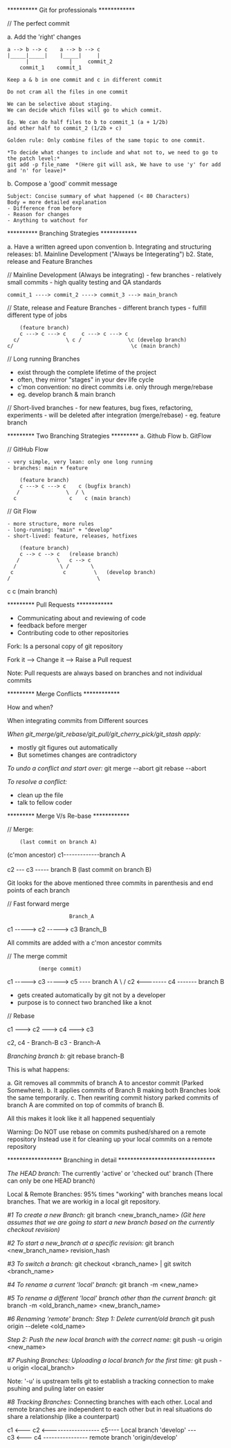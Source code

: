 ********** Git for professionals ************

// The perfect commit

a. Add the 'right' changes

    a --> b --> c    a --> b --> c    
    |_____|_____|    |_____|     |
          |             |     commit_2           
        commit_1    commit_1
    
    Keep a & b in one commit and c in different commit 
    
    Do not cram all the files in one commit

    We can be selective about staging. 
    We can decide which files will go to which commit.
    
    Eg. We can do half files to b to commit_1 (a + 1/2b)
    and other half to commit_2 (1/2b + c) 

    Golden rule: Only combine files of the same topic to one commit.

    *To decide what changes to include and what not to, we need to go to the patch level:*
    git add -p file_name  *(Here git will ask, We have to use 'y' for add and 'n' for leave)*

b. Compose a 'good' commit message

    Subject: Concise summary of what happened (< 80 Characters)
    Body = more detailed explanation
    - Difference from before
    - Reason for changes 
    - Anything to watchout for


********** Branching Strategies ************

a. Have a written agreed upon convention
b. Integrating and structuring releases:
    b1. Mainline Development ("Always be Integerating")
    b2. State, release and Feature Branches 


// Mainline Development (Always be integrating)
    - few branches 
    - relatively small commits
    - high quality testing and QA standards 

    commit_1 ----> commit_2 ----> commit_3 ---> main_branch

// State, release and Feature Branches
    - different branch types 
    - fulfill different type of jobs
        
        (feature branch)
        c ---> c ---> c     c ---> c ---> c
      c/               \ c /               \c (develop branch)
    c/                                      \c (main branch)

// Long running Branches 
   - exist through the complete lifetime of the project
   - often, they mirror "stages" in your dev life cycle
   - c'mon convention: no direct commits 
     i.e. only through merge/rebase
   - eg. develop branch & main branch

// Short-lived branches 
    - for new features, bug fixes, refactoring, experiments
    - will be deleted after integration (merge/rebase)
    - eg. feature branch 

********* Two Branching Strategies *********
a. Github Flow
b. GitFlow

// GitHub Flow

    - very simple, very lean: only one long running
    - branches: main + feature
        
        (feature branch)
        c ---> c ---> c    c (bugfix branch)
       /               \  / \   
      c                 c    c (main branch) 

// Git Flow

    - more structure, more rules
    - long-running: "main" + "develop"
    - short-lived: feature, releases, hotfixes 

        (feature branch)
        c --> c --> c   (release branch)
       /            \   c --> c
      /              \ /       \
     c                c         \   (develop branch)
    /                            \  
   c                              c (main branch)


********* Pull Requests ************

- Communicating about and reviewing of code
- feedback before merger
- Contributing code to other repositories

Fork: Is a personal copy of git repository

Fork it --> Change it --> Raise a Pull request 

Note: Pull requests are always based on branches and not individual commits


********* Merge Conflicts ************
 
 How and when?

 When integrating commits from Different sources
 
 *When git_merge/git_rebase/git_pull/git_cherry_pick/git_stash apply:* 
- mostly git figures out automatically
- But sometimes changes are contradictory

*To undo a conflict and start over:*
git merge --abort
git rebase --abort

*To resolve a conflict:*
- clean up the file
- talk to fellow coder

********* Merge V/s Re-base ************
        
// Merge:         

        (last commit on branch A)    
(c'mon ancestor) c1-------------branch A 
                  \
                   \
                    c2 --- c3 ----- branch B
                (last commit on branch B)

Git looks for the above mentioned three commits in parenthesis
and end points of each branch

// Fast forward merge 

                        Branch_A
c1 -----> c2 -----> c3 
                        Branch_B

All commits are added with a c'mon ancestor commits 

// The merge commit 
              
              (merge commit)
c1 -----> c3 -----> c5 ---- branch A
  \                /
    c2 <-------- c4 ------- branch B

- gets created automatically by git not by a developer 
- purpose is to connect two branched like a knot

// Rebase 

c1 ---> c2 ---> c4 ---> c3  

c2, c4 - Branch-B
c3 - Branch-A

*Branching branch b:*
git rebase branch-B

This is what happens:

a. Git removes all commmits of branch A to ancestor commit (Parked Somewhere).
b. It applies commits of Branch B making both Branches look the same temporarily.
c. Then rewriting commit history parked commits of branch A are commited on top of commits of branch B.
   
All this makes it look like it all happened sequentialy

Warning: Do NOT use rebase on commits pushed/shared on a remote repository
Instead use it for cleaning up your local commits on a remote repository


****************** Branching in detail ********************************

*The HEAD branch:* The currently 'active' or 'checked out' branch
(There can only be one HEAD branch)

Local & Remote Branches: 95% times "working" with branches means local branches. That we are workig in a local git repository.

*#1 To create a new Branch:*
git branch <new_branch_name>   *(Git here assumes that we are going to start a new branch based on the currently checkout revision)*

*#2 To start a new_branch at a specific  revision:*
git branch <new_branch_name> revision_hash

*#3 To switch a branch:*
git checkout <branch_name> | git switch <branch_name> 

*#4 To rename a current 'local' branch:*
git branch -m <new_name>

*#5 To rename a different 'local' branch other than the current branch:*
git branch -m <old_branch_name> <new_branch_name> 

*#6 Renaming 'remote' branch:*
*Step 1: Delete current/old branch*
git push origin --delete <old_name>

*Step 2: Push the new local branch with the correct name:*
git push -u origin <new_name>

*#7 Pushing Branches: Uploading a local branch for the first time:*
git push -u origin <local_branch>   

Note: '-u' is upstream tells git to establish a tracking connection
to make psuhing and puling later on easier

*#8 Tracking Branches:* 
Connecting branches with each other. Local and remote branches are independent to each other
but in real situations do share a relationship (like a counterpart)

c1 <--- c2 <------------------ c5---- Local branch 'develop' ---
         \
          c3 <--- c4 ---------------- remote branch 'origin/develop'
 


















